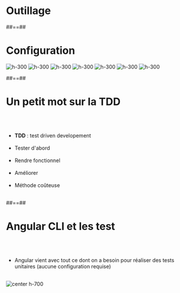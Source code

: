 <!-- .slide: class="transition-bg-grey-1 underline" -->
# Outillage

##==##

<!-- .slide: class="sfeir-basic-slide" -->
# Configuration
![h-300](assets/images/school/unit-tests/karma.png)
![h-300](assets/images/school/unit-tests/jasmine.png)
![h-300](assets/images/school/unit-tests/sinon.png)
![h-300](assets/images/school/unit-tests/protactor.png)
![h-300](assets/images/school/unit-tests/mocha.png)
![h-300](assets/images/school/unit-tests/webpack.png)
![h-300](assets/images/school/unit-tests/typescript.png)

##==##

<!-- .slide-->
# Un petit mot sur la TDD
<br><br>

- __TDD__ : test driven developement<br><br>
- Tester d'abord<br><br>
- Rendre fonctionnel<br><br>
- Améliorer<br><br>
- Méthode coûteuse<br><br>

##==##

<!-- .slide -->
# Angular CLI et les test
<br><br>
- Angular vient avec tout ce dont on a besoin pour réaliser des tests unitaires (aucune configuration requise)<br><br>

![center h-700](assets/images/school/unit-tests/ng_test_helper.png)

